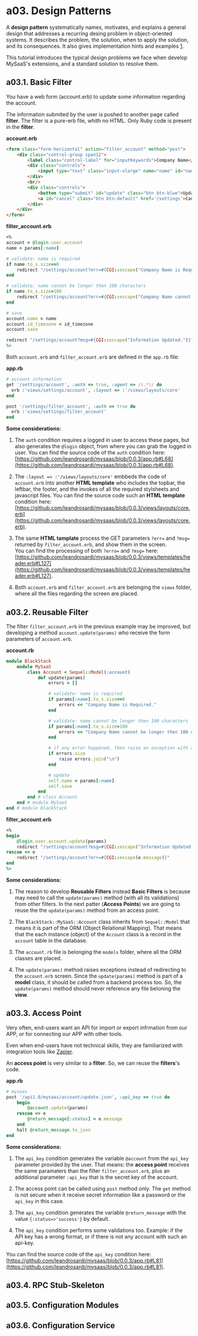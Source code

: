 # a03. Design Patterns

A **design pattern** systematically names, motivates, and explains a general design that addresses a recurring desing problem in object-oriented systems. It describes the problem, the solution, when to apply the solution, and its consequences. It also gives implementation hints and examples [1](https://people.cs.vt.edu/~kafura/cs2704/design.patterns.html).

This tutorial introduces the typical design problems we face when develop MySaaS's extensions, and a standard solution to resolve them. 

## a03.1. Basic Filter

You have a web form (account.erb) to update some information regarding the account.

The information submited by the user is pushed to another page called **filter**.
The filter is a pure-erb file, whith no HTML. Only Ruby code is present in the **filter**.

**account.erb**
```html
<form class="form-horizontal" action="filter_account" method="post">
	<div class="control-group span12">
		<label class="control-label" for="inputKeywords">Company Name</label>
		<div class="controls">
			<input type="text" class="input-xlarge" name="name" id="name" placeholder="Write your Company to be used for the invoicing" value="<%=account.name.encode_html%>">
		</div>
		<br/>							
		<div class="controls">
			<button type="submit" id="update" class="btn btn-blue">Update</button>
			<a id="cancel" class="btn btn-default" href='/settings'>Cancel</a>
		</div>
	</div>
</form>
```

**filter_account.erb**
```ruby
<%
account = @login.user.account
name = params[:name]

# validate: name is required
if name.to_s.size==0
	redirect "/settings/account?err=#{CGI::escape("Company Name is Required.")}"
end

# validate: name cannot be longer then 100 characters
if name.to_s.size>100
	redirect "/settings/account?err=#{CGI::escape("Company Name cannot be longer then 100 characters.")}"
end

# save
account.name = name
account.id_timezone = id_timezone
account.save

redirect "/settings/account?msg=#{CGI::escape("Information Updated.")}"
%>
```

Both `account.erb` and `filter_account.erb` are defined in the `app.rb` file:

**app.rb**
```ruby
# account information
get '/settings/account', :auth => true, :agent => /(.*)/ do
  erb :'views/settings/account', :layout => :'/views/layouts/core'
end

post '/settings/filter_account', :auth => true do
  erb :'views/settings/filter_account'
end
```

**Some considerations:**

1. The `auth` condition requires a logged in user to access these pages, but also generates the `@login` object, from where you can grab the logged in user.
You can find the source code of the `auth` condition here: [https://github.com/leandrosardi/mysaas/blob/0.0.3/app.rb#L68](https://github.com/leandrosardi/mysaas/blob/0.0.3/app.rb#L68).

2. The `:layout => :'/views/layouts/core'` embbeds the code of `account.erb` into another **HTML template** who includes the topbar, the leftbar, the footer, and the invokes of all the required stylsheets and javascript files.
You can find the source code such an **HTML template** condition here: [https://github.com/leandrosardi/mysaas/blob/0.0.3/views/layouts/core.erb](https://github.com/leandrosardi/mysaas/blob/0.0.3/views/layouts/core.erb).

3. The same **HTML tamplate** process the GET parameters `?err=` and `?msg=` returned by `filter_account.erb`, and show them in the screen.  
You can find the processing of both `?erro=` and `?msg=` here: [https://github.com/leandrosardi/mysaas/blob/0.0.3/views/templates/header.erb#L127](https://github.com/leandrosardi/mysaas/blob/0.0.3/views/templates/header.erb#L127).

4. Both `account.erb` and `filter_account.erb` are belonging the `views` folder, where all the files regarding the screen are placed.

## a03.2. Reusable Filter

The filter `filter_account.erb` in the previous example may be improved, but developing a method `account.update(params)` who receive the form parameters of `account.erb`.

**account.rb**
```ruby
module BlackStack
    module MySaaS
        class Account < Sequel::Model(:account)
            def update(params)
                errors = []

                # validate: name is required
                if params[:name].to_s.size==0
                    errors << "Company Name is Required."
                end

                # validate: name cannot be longer then 100 characters
                if params[:name].to_s.size>100
                    errors << "Company Name cannot be longer then 100 characters."
                end

                # if any error happened, then raise an exception with all the errors.
                if errors.size
                    raise errors.join("\n")
                end 

                # update
                self.name = params[:name]
                self.save
            end
        end # class Account
    end # module MySaaS
end # module BlackStack
```

**filter_account.erb**
```ruby
<%
begin
    @login.user.account.update(params)
    redirect "/settings/account?msg=#{CGI::escape("Information Updated.")}"
rescue => e
    redirect "/settings/account?err=#{CGI::escape(e.message)}"
end
%>
```

**Some considerations:**

1. The reason to develop **Reusable Filters** instead **Basic Filters** is because may need to call the `update(params)` method (with all its validations) from other filters. In the next patter (**Access Points**) we are going to reuse the the `update(params)` method from an access point.

2. The `BlackStack::MySaaS::Account` class inherits from `Sequel::Model` that means it is part of the ORM (Object Relational Mapping). That means that the each instance (object) of the `Account` class is a record in the `account` table in the database.

3. The `account.rb` file is belonging the `models` folder, where all the ORM classes are placed.

4. The `update(params)` method raises exceptions instead of redirecting to the `account.erb` screen. Since the `update(params)` method is part of a **model** class, it should be called from a backend process too. So, the `update(params)` method should never reference any file beloning the **view**.
 
## a03.3. Access Point

Very often, end-users want an API for import or export infrmation from our APP, or for connecting our APP with other tools.

Even when end-users have not technical skills, they are familiarized with integration tools like [Zapier](https://zapier.com/).

An **access point** is very similar to a **filter**. So, we can reuse the **filters**'s code.

**app.rb**
```ruby
# mysaas
post '/api1.0/mysaas/account/update.json', :api_key => true do
    begin
        @account.update(params)
    rescue => e
        @return_message[:status] = e.message
    end
    halt @return_message.to_json
end
```

**Some considerations:**

1. The `api_key` condition generates the variable `@account` from the `api_key` parameter provided by the user. That means: the **access point** receives the same paramaters than the filter `filter_account.erb`, plus an additional parameter `:api_key` that is the secret key of the account.

2. The access point can be called using `post` method only. The `get` method is not secure when it receive secret information like a password or the `api_key` in this case.

3. The `api_key` condition generates the variable `@return_message` with the value `{:status=>'success'}` by default. 

4. The `api_key` condition performs some validations too. Example: if the API key has a wrong format, or if there is not any account with such an api-key.

You can find the source code of the `api_key` condition here: [https://github.com/leandrosardi/mysaas/blob/0.0.3/app.rb#L81](https://github.com/leandrosardi/mysaas/blob/0.0.3/app.rb#L81).

## a03.4. RPC Stub-Skeleton

## a03.5. Configuration Modules

## a03.6. Configuration Service



